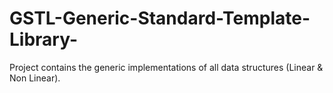 # GSTL-Generic-Standard-Template-Library-
Project contains the generic implementations of all data structures (Linear &amp; Non Linear).
